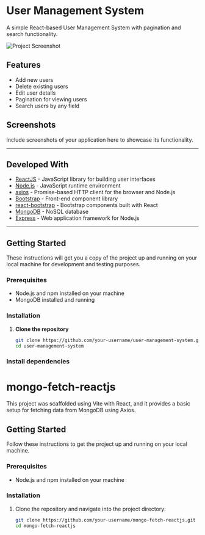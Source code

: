 # User Management System

A simple React-based User Management System with pagination and search functionality.

![Project Screenshot](./images/screenshot.png)

## Features

- Add new users
- Delete existing users
- Edit user details
- Pagination for viewing users
- Search users by any field

## Screenshots

Include screenshots of your application here to showcase its functionality.

---

## Developed With

- [ReactJS](https://reactjs.org/) - JavaScript library for building user interfaces
- [Node.js](https://nodejs.org/) - JavaScript runtime environment
- [axios](https://axios-http.com/) - Promise-based HTTP client for the browser and Node.js
- [Bootstrap](https://getbootstrap.com/) - Front-end component library
- [react-bootstrap](https://react-bootstrap.github.io/) - Bootstrap components built with React
- [MongoDB](https://www.mongodb.com/) - NoSQL database
- [Express](https://expressjs.com/) - Web application framework for Node.js

---

## Getting Started

These instructions will get you a copy of the project up and running on your local machine for development and testing purposes.

### Prerequisites

- Node.js and npm installed on your machine
- MongoDB installed and running

### Installation

1. **Clone the repository**

   ```bash
   git clone https://github.com/your-username/user-management-system.git
   cd user-management-system
### Install dependencies
# mongo-fetch-reactjs

This project was scaffolded using Vite with React, and it provides a basic setup for fetching data from MongoDB using Axios.

## Getting Started

Follow these instructions to get the project up and running on your local machine.

### Prerequisites

- Node.js and npm installed on your machine

### Installation

1. Clone the repository and navigate into the project directory:

   ```bash
   git clone https://github.com/your-username/mongo-fetch-reactjs.git
   cd mongo-fetch-reactjs
```
